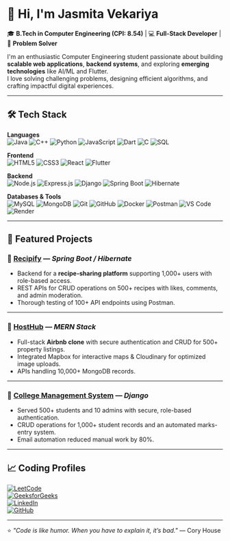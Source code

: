 # 👋 Hi, I'm Jasmita Vekariya

🎓 **B.Tech in Computer Engineering (CPI: 8.54)** | 💻 **Full-Stack Developer** | 🚀 **Problem Solver**  

I'm an enthusiastic Computer Engineering student passionate about building **scalable web applications**, **backend systems**, and exploring **emerging technologies** like AI/ML and Flutter.  
I love solving challenging problems, designing efficient algorithms, and crafting impactful digital experiences.  

---

## 🛠 Tech Stack  

**Languages**  
![Java](https://img.shields.io/badge/Java-%23ED8B00.svg?style=for-the-badge&logo=openjdk&logoColor=white)  ![C++](https://img.shields.io/badge/C++-%2300599C.svg?style=for-the-badge&logo=c%2B%2B&logoColor=white)  ![Python](https://img.shields.io/badge/Python-%233776AB.svg?style=for-the-badge&logo=python&logoColor=white)  ![JavaScript](https://img.shields.io/badge/JavaScript-%23F7DF1E.svg?style=for-the-badge&logo=javascript&logoColor=black)  ![Dart](https://img.shields.io/badge/Dart-%230175C2.svg?style=for-the-badge&logo=dart&logoColor=white)  ![C](https://img.shields.io/badge/C-%2300599C.svg?style=for-the-badge&logo=c&logoColor=white)  ![SQL](https://img.shields.io/badge/SQL-%23025E8C.svg?style=for-the-badge&logo=sqlite&logoColor=white)  

**Frontend**  
![HTML5](https://img.shields.io/badge/HTML5-%23E34F26.svg?style=for-the-badge&logo=html5&logoColor=white)  ![CSS3](https://img.shields.io/badge/CSS3-%231572B6.svg?style=for-the-badge&logo=css3&logoColor=white)  ![React](https://img.shields.io/badge/React-%2361DAFB.svg?style=for-the-badge&logo=react&logoColor=black)  ![Flutter](https://img.shields.io/badge/Flutter-%2302569B.svg?style=for-the-badge&logo=flutter&logoColor=white)  

**Backend**  
![Node.js](https://img.shields.io/badge/Node.js-%23339933.svg?style=for-the-badge&logo=node.js&logoColor=white)  ![Express.js](https://img.shields.io/badge/Express.js-%23000000.svg?style=for-the-badge&logo=express&logoColor=white)  ![Django](https://img.shields.io/badge/Django-%23092E20.svg?style=for-the-badge&logo=django&logoColor=white)  ![Spring Boot](https://img.shields.io/badge/Spring%20Boot-%236DB33F.svg?style=for-the-badge&logo=springboot&logoColor=white)  ![Hibernate](https://img.shields.io/badge/Hibernate-%23596C6C.svg?style=for-the-badge&logo=hibernate&logoColor=white)  

**Databases & Tools**  
![MySQL](https://img.shields.io/badge/MySQL-%234479A1.svg?style=for-the-badge&logo=mysql&logoColor=white)  ![MongoDB](https://img.shields.io/badge/MongoDB-%2347A248.svg?style=for-the-badge&logo=mongodb&logoColor=white)  ![Git](https://img.shields.io/badge/Git-%23F05032.svg?style=for-the-badge&logo=git&logoColor=white)  ![GitHub](https://img.shields.io/badge/GitHub-%23181717.svg?style=for-the-badge&logo=github&logoColor=white)  ![Docker](https://img.shields.io/badge/Docker-%232496ED.svg?style=for-the-badge&logo=docker&logoColor=white)  ![Postman](https://img.shields.io/badge/Postman-%23FF6C37.svg?style=for-the-badge&logo=postman&logoColor=white)  ![VS Code](https://img.shields.io/badge/VS%20Code-%23007ACC.svg?style=for-the-badge&logo=visualstudiocode&logoColor=white)  ![Render](https://img.shields.io/badge/Render-%230046E2.svg?style=for-the-badge&logo=render&logoColor=white)  

---

## 🚀 Featured Projects  

### 📌 [Recipify](https://github.com/JasmitaVekariya/Recipify) — *Spring Boot / Hibernate*  
- Backend for a **recipe-sharing platform** supporting 1,000+ users with role-based access.  
- REST APIs for CRUD operations on 500+ recipes with likes, comments, and admin moderation.  
- Thorough testing of 100+ API endpoints using Postman.  

---

### 📌 [HostHub](https://github.com/JasmitaVekariya/Project-HostHub) — *MERN Stack*  
- Full-stack **Airbnb clone** with secure authentication and CRUD for 500+ property listings.  
- Integrated Mapbox for interactive maps & Cloudinary for optimized image uploads.  
- APIs handling 10,000+ MongoDB records.  

---

### 📌 [College Management System](https://github.com/JasmitaVekariya/django-project-college-management-system) — *Django*  
- Served 500+ students and 10 admins with secure, role-based authentication.  
- CRUD operations for 1,000+ student records and an automated marks-entry system.  
- Email automation reduced manual work by 80%.  

---

## 📈 Coding Profiles  

[![LeetCode](https://img.shields.io/badge/LeetCode-%23FFA116.svg?style=for-the-badge&logo=leetcode&logoColor=black)](https://leetcode.com/u/jasmitaVekariya/)  
[![GeeksforGeeks](https://img.shields.io/badge/GeeksforGeeks-%230F9D58.svg?style=for-the-badge&logo=geeksforgeeks&logoColor=white)](https://auth.geeksforgeeks.org/user/)  
[![LinkedIn](https://img.shields.io/badge/LinkedIn-%230A66C2.svg?style=for-the-badge&logo=linkedin&logoColor=white)](http://www.linkedin.com/in/jasmita-vekariya-b55aa128b)  
[![GitHub](https://img.shields.io/badge/GitHub-%23181717.svg?style=for-the-badge&logo=github&logoColor=white)](https://github.com/JasmitaVekariya)  

---

⭐ *"Code is like humor. When you have to explain it, it’s bad."* — Cory House  
